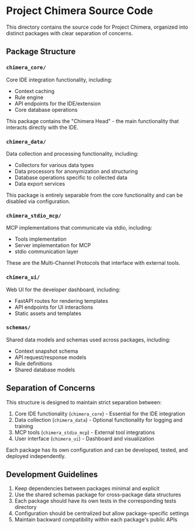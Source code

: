 # Project Chimera Source Code

This directory contains the source code for Project Chimera, organized into distinct packages with clear separation of concerns.

## Package Structure

### `chimera_core/`
Core IDE integration functionality, including:
- Context caching
- Rule engine
- API endpoints for the IDE/extension
- Core database operations

This package contains the "Chimera Head" - the main functionality that interacts directly with the IDE.

### `chimera_data/`
Data collection and processing functionality, including:
- Collectors for various data types
- Data processors for anonymization and structuring
- Database operations specific to collected data
- Data export services

This package is entirely separable from the core functionality and can be disabled via configuration.

### `chimera_stdio_mcp/`
MCP implementations that communicate via stdio, including:
- Tools implementation
- Server implementation for MCP
- stdio communication layer

These are the Multi-Channel Protocols that interface with external tools.

### `chimera_ui/`
Web UI for the developer dashboard, including:
- FastAPI routes for rendering templates
- API endpoints for UI interactions
- Static assets and templates

### `schemas/`
Shared data models and schemas used across packages, including:
- Context snapshot schema
- API request/response models
- Rule definitions
- Shared database models

## Separation of Concerns

This structure is designed to maintain strict separation between:

1. Core IDE functionality (`chimera_core`) - Essential for the IDE integration
2. Data collection (`chimera_data`) - Optional functionality for logging and training 
3. MCP tools (`chimera_stdio_mcp`) - External tool integrations
4. User interface (`chimera_ui`) - Dashboard and visualization

Each package has its own configuration and can be developed, tested, and deployed independently.

## Development Guidelines

1. Keep dependencies between packages minimal and explicit
2. Use the shared schemas package for cross-package data structures
3. Each package should have its own tests in the corresponding tests directory
4. Configuration should be centralized but allow package-specific settings
5. Maintain backward compatibility within each package's public APIs 